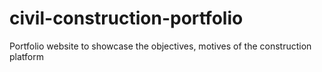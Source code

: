 # civil-construction-portfolio
Portfolio website to showcase the objectives, motives of the construction platform
